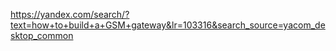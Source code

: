 https://yandex.com/search/?text=how+to+build+a+GSM+gateway&lr=103316&search_source=yacom_desktop_common
